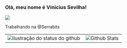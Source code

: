 
### Olá, meu nome é Vinicius Sevilha!

<img src="https://img.shields.io/static/v1?label=Overview&message=sevilha&color=f8efd4&style=for-the-badge&logo=GitHub">

<p>Trabalhando na @Serrabits<br/></p>

<table>
  <tr>
    <td>
      <img align='left' src="https://github-readme-stats.vercel.app/api?username=sevilha&show_icons=true&title_color=783c00&text_color=af552e&icon_color=783c00&bg_color=f8efd4&cache_seconds=2300" alt="ilustração do status do github">
    </td>
    <td>
      <img
        align="left"
        src="https://github-readme-stats.vercel.app/api/top-langs/?username=sevilha&show_icons=true&title_color=783c00&text_color=af552e&icon_color=783c00&bg_color=f8efd4&cache_seconds=2300&hide_border=false&include_all_commits=true&count_private=true&layout=compact"
        alt="Github Stats"
      />
    </td>
  </tr>
</table>

